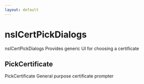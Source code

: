 ```yaml
---
layout: default
---
```


# nsICertPickDialogs #

nsICertPickDialogs
Provides generic UI for choosing a certificate


## PickCertificate ##

PickCertificate
  General purpose certificate prompter

